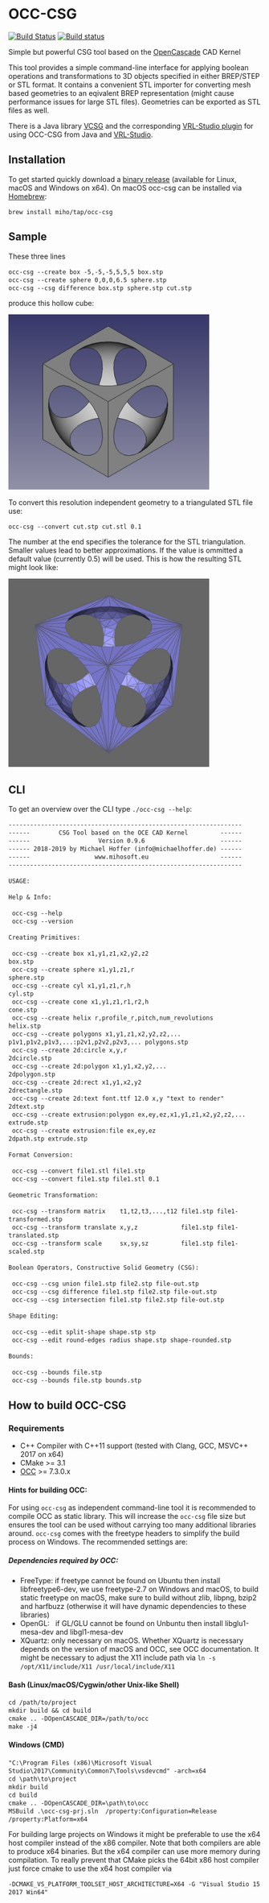# OCC-CSG

[![Build Status](https://travis-ci.org/miho/OCC-CSG.svg?branch=master)](https://travis-ci.org/miho/OCC-CSG) [![Build status](https://ci.appveyor.com/api/projects/status/k4lxqsej71ughs48?svg=true)](https://ci.appveyor.com/project/miho/occ-csg)


Simple but powerful CSG tool based on the [OpenCascade](https://www.opencascade.com/content/overview) CAD Kernel

This tool provides a simple command-line interface for applying boolean operations and transformations to 3D objects specified in either BREP/STEP or STL format. It contains a convenient STL importer for converting mesh based geometries to an eqivalent BREP representation (might cause performance issues for large STL files). Geometries can be exported as STL files as well.

There is a Java library [VCSG](https://github.com/miho/VCSG) and the corresponding [VRL-Studio plugin](https://github.com/miho/VRL-VCSG) for using OCC-CSG from Java and [VRL-Studio](https://vrl-studio.mihosoft.eu/).

## Installation

To get started quickly download a [binary release](https://github.com/miho/OCC-CSG/releases) (available for Linux, macOS and Windows on x64). On macOS occ-csg can be installed via [Homebrew](https://brew.sh):

    brew install miho/tap/occ-csg

## Sample

These three lines

    occ-csg --create box -5,-5,-5,5,5,5 box.stp
    occ-csg --create sphere 0,0,0,6.5 sphere.stp
    occ-csg --csg difference box.stp sphere.stp cut.stp
    
produce this hollow cube:

<img src="resources/img/sample.jpg" width="400px">

To convert this resolution independent geometry to a triangulated STL file use:

    occ-csg --convert cut.stp cut.stl 0.1

The number at the end specifies the tolerance for the STL triangulation. Smaller values lead to better approximations. If the value is ommitted a default value (currently 0.5) will be used. This is how the resulting STL might look like:

<img src="resources/img/sample-stl.jpg" width="400px">

## CLI

To get an overview over the CLI type `./occ-csg --help`:

```
-----------------------------------------------------------------
------        CSG Tool based on the OCE CAD Kernel         ------
------                   Version 0.9.6                     ------
------ 2018-2019 by Michael Hoffer (info@michaelhoffer.de) ------
------                  www.mihosoft.eu                    ------
-----------------------------------------------------------------

USAGE:

Help & Info:

 occ-csg --help
 occ-csg --version

Creating Primitives:

 occ-csg --create box x1,y1,z1,x2,y2,z2                            box.stp
 occ-csg --create sphere x1,y1,z1,r                                sphere.stp
 occ-csg --create cyl x1,y1,z1,r,h                                 cyl.stp
 occ-csg --create cone x1,y1,z1,r1,r2,h                            cone.stp
 occ-csg --create helix r,profile_r,pitch,num_revolutions          helix.stp
 occ-csg --create polygons x1,y1,z1,x2,y2,z2,... p1v1,p1v2,p1v3,...:p2v1,p2v2,p2v3,... polygons.stp
 occ-csg --create 2d:circle x,y,r                                  2dcircle.stp
 occ-csg --create 2d:polygon x1,y1,x2,y2,...                       2dpolygon.stp
 occ-csg --create 2d:rect x1,y1,x2,y2                              2drectangle.stp
 occ-csg --create 2d:text font.ttf 12.0 x,y "text to render"       2dtext.stp
 occ-csg --create extrusion:polygon ex,ey,ez,x1,y1,z1,x2,y2,z2,... extrude.stp
 occ-csg --create extrusion:file ex,ey,ez                          2dpath.stp extrude.stp

Format Conversion:

 occ-csg --convert file1.stl file1.stp
 occ-csg --convert file1.stp file1.stl 0.1

Geometric Transformation:

 occ-csg --transform matrix    t1,t2,t3,...,t12 file1.stp file1-transformed.stp
 occ-csg --transform translate x,y,z            file1.stp file1-translated.stp
 occ-csg --transform scale     sx,sy,sz         file1.stp file1-scaled.stp

Boolean Operators, Constructive Solid Geometry (CSG):

 occ-csg --csg union file1.stp file2.stp file-out.stp
 occ-csg --csg difference file1.stp file2.stp file-out.stp
 occ-csg --csg intersection file1.stp file2.stp file-out.stp

Shape Editing:

 occ-csg --edit split-shape shape.stp stp
 occ-csg --edit round-edges radius shape.stp shape-rounded.stp

Bounds:

 occ-csg --bounds file.stp
 occ-csg --bounds file.stp bounds.stp
```

## How to build OCC-CSG

### Requirements

- C+\+ Compiler with C+\+11 support (tested with Clang, GCC, MSVC+\+ 2017 on x64)
- CMake >= 3.1
- [OCC](https://github.com/miho/occ-for-occ-csg) >= 7.3.0.x

#### Hints for building OCC:

For using `occ-csg` as independent command-line tool it is recommended to compile OCC as static library. This will increase the `occ-csg` file size but ensures the tool can be used without carrying too many additional libraries around. `occ-csg` comes with the freetype headers to simplify the build process on Windows. The recommended settings are:

##### Dependencies required by OCC:

- FreeType: if freetype cannot be found on Ubuntu then install libfreetype6-dev, we use freetype-2.7 on Windows and macOS, to build static freetype on macOS, make sure to build without zlib, libpng, bzip2 and harfbuzz (otherwise it will have dynamic dependencies to these libraries)
- OpenGL:   if GL/GLU cannot be found on Unbuntu then install libglu1-mesa-dev and libgl1-mesa-dev
- XQuartz:  only necessary on macOS. Whether XQuartz is necessary depends on the version of macOS and OCC, see OCC documentation. It might be necessary to adjust the X11 include path via `ln -s /opt/X11/include/X11 /usr/local/include/X11`

#### Bash (Linux/macOS/Cygwin/other Unix-like Shell)

    cd /path/to/project
    mkdir build && cd build
    cmake .. -DOpenCASCADE_DIR=/path/to/occ
    make -j4
    
#### Windows (CMD)

    "C:\Program Files (x86)\Microsoft Visual Studio\2017\Community\Common7\Tools\vsdevcmd" -arch=x64
    cd \path\to\project
    mkdir build
    cd build
    cmake .. -DOpenCASCADE_DIR=\path\to\occ
    MSBuild .\occ-csg-prj.sln  /property:Configuration=Release /property:Platform=x64
    
For building large projects on Windows it might be preferable to use the x64 host compiler instead of the x86 compiler. Note that both compilers are able to produce x64 binaries. But the x64 compiler can use more memory during compilation. To really prevent that CMake picks the 64bit x86 host compiler just force cmake to use the x64 host compiler via

    -DCMAKE_VS_PLATFORM_TOOLSET_HOST_ARCHITECTURE=X64 -G "Visual Studio 15 2017 Win64"
